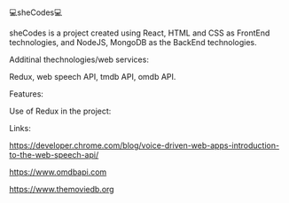 💻sheCodes💻

sheCodes is a project created using React, HTML and CSS as FrontEnd technologies, and NodeJS, MongoDB as the BackEnd technologies.

Additinal thechnologies/web services: 

Redux, web speech API, tmdb API, omdb API.

Features:

Use of Redux in the project:

Links:

https://developer.chrome.com/blog/voice-driven-web-apps-introduction-to-the-web-speech-api/

https://www.omdbapi.com

https://www.themoviedb.org
